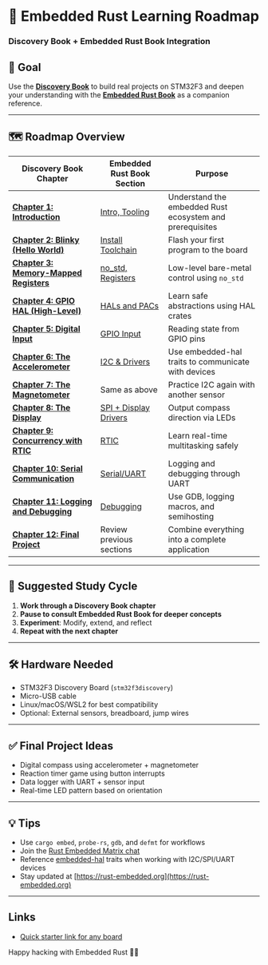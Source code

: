 # 📘 Embedded Rust Learning Roadmap

### Discovery Book + Embedded Rust Book Integration

## 🎯 Goal

Use the [**Discovery Book**](https://docs.rust-embedded.org/discovery/) to build real projects on STM32F3 and deepen your understanding with the [**Embedded Rust Book**](https://docs.rust-embedded.org/book/) as a companion reference.

---

## 🗺️ Roadmap Overview

| Discovery Book Chapter                                                                                                | Embedded Rust Book Section                                                        | Purpose                                                  |
| --------------------------------------------------------------------------------------------------------------------- | --------------------------------------------------------------------------------- | -------------------------------------------------------- |
| [**Chapter 1: Introduction**](https://docs.rust-embedded.org/discovery/f3discovery/01-setup/index.html)               | [Intro, Tooling](https://docs.rust-embedded.org/book/intro/index.html)            | Understand the embedded Rust ecosystem and prerequisites |
| [**Chapter 2: Blinky (Hello World)**](https://docs.rust-embedded.org/discovery/f3discovery/02-blinky/index.html)      | [Install Toolchain](https://docs.rust-embedded.org/book/intro/install.html)       | Flash your first program to the board                    |
| [**Chapter 3: Memory-Mapped Registers**](https://docs.rust-embedded.org/discovery/f3discovery/03-mitm/index.html)     | [no_std, Registers](https://docs.rust-embedded.org/book/start/registers.html)     | Low-level bare-metal control using `no_std`              |
| [**Chapter 4: GPIO HAL (High-Level)**](https://docs.rust-embedded.org/discovery/f3discovery/04-pins/index.html)       | [HALs and PACs](https://docs.rust-embedded.org/book/peripherals/index.html)       | Learn safe abstractions using HAL crates                 |
| [**Chapter 5: Digital Input**](https://docs.rust-embedded.org/discovery/f3discovery/05-led-roulette/index.html)       | [GPIO Input](https://docs.rust-embedded.org/book/peripherals/gpio.html)           | Reading state from GPIO pins                             |
| [**Chapter 6: The Accelerometer**](https://docs.rust-embedded.org/discovery/f3discovery/06-accelerometer/index.html)  | [I2C & Drivers](https://docs.rust-embedded.org/book/peripherals/i2c.html)         | Use embedded-hal traits to communicate with devices      |
| [**Chapter 7: The Magnetometer**](https://docs.rust-embedded.org/discovery/f3discovery/07-magnetometer/index.html)    | Same as above                                                                     | Practice I2C again with another sensor                   |
| [**Chapter 8: The Display**](https://docs.rust-embedded.org/discovery/f3discovery/08-led-compass/index.html)          | [SPI + Display Drivers](https://docs.rust-embedded.org/book/peripherals/spi.html) | Output compass direction via LEDs                        |
| [**Chapter 9: Concurrency with RTIC**](https://docs.rust-embedded.org/discovery/f3discovery/09-rtic/index.html)       | [RTIC](https://docs.rust-embedded.org/book/concurrency/rtic.html)                 | Learn real-time multitasking safely                      |
| [**Chapter 10: Serial Communication**](https://docs.rust-embedded.org/discovery/f3discovery/10-serial/index.html)     | [Serial/UART](https://docs.rust-embedded.org/book/peripherals/serial.html)        | Logging and debugging through UART                       |
| [**Chapter 11: Logging and Debugging**](https://docs.rust-embedded.org/discovery/f3discovery/11-debugging/index.html) | [Debugging](https://docs.rust-embedded.org/book/start/debugging.html)             | Use GDB, logging macros, and semihosting                 |
| [**Chapter 12: Final Project**](https://docs.rust-embedded.org/discovery/f3discovery/12-final-project/index.html)     | Review previous sections                                                          | Combine everything into a complete application           |

---

## 🔁 Suggested Study Cycle

1. **Work through a Discovery Book chapter**
2. **Pause to consult Embedded Rust Book for deeper concepts**
3. **Experiment**: Modify, extend, and reflect
4. **Repeat with the next chapter**

---

## 🛠 Hardware Needed

- STM32F3 Discovery Board (`stm32f3discovery`)
- Micro-USB cable
- Linux/macOS/WSL2 for best compatibility
- Optional: External sensors, breadboard, jump wires

---

## ✅ Final Project Ideas

- Digital compass using accelerometer + magnetometer
- Reaction timer game using button interrupts
- Data logger with UART + sensor input
- Real-time LED pattern based on orientation

---

## 💡 Tips

- Use `cargo embed`, `probe-rs`, `gdb`, and `defmt` for workflows
- Join the [Rust Embedded Matrix chat](https://matrix.to/#/#rust-embedded:matrix.org)
- Reference [embedded-hal](https://docs.rs/embedded-hal/) traits when working with I2C/SPI/UART devices
- Stay updated at [https://rust-embedded.org](https://rust-embedded.org)

---

## Links

- [Quick starter link for any board](https://docs.rust-embedded.org/cortex-m-quickstart/cortex_m_quickstart/)

Happy hacking with Embedded Rust 🚀🦀
